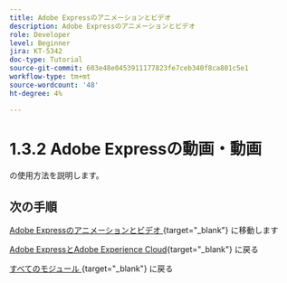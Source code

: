 ```yaml
---
title: Adobe Expressのアニメーションとビデオ
description: Adobe Expressのアニメーションとビデオ
role: Developer
level: Beginner
jira: KT-5342
doc-type: Tutorial
source-git-commit: 603e48e0453911177823fe7ceb340f8ca801c5e1
workflow-type: tm+mt
source-wordcount: '48'
ht-degree: 4%

---
```


# 1.3.2 Adobe Expressの動画・動画

の使用方法を説明します。


## 次の手順

[Adobe Expressのアニメーションとビデオ ](./ex2.md){target="_blank"} に移動します

[Adobe ExpressとAdobe Experience Cloud](./express.md){target="_blank"} に戻る

[ すべてのモジュール ](./../../../overview.md){target="_blank"} に戻る
